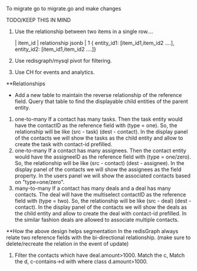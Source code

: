 To migrate go to migrate.go and make changes


TODO/KEEP THIS IN MIND

1) Use the relationship between two items in a single row.... 
    
   | item_id | relationship jsonb |
        1      { entity_id1: [item_id1,item_id2 ....], entity_id2: [item_id1,item_id2 ....]}

2) Use redisgraph/mysql pivot for filtering.

3) Use CH for events and analytics.

**Relationships
- Add a new table to maintain the reverse relationship of the reference field. Query that table to find the displayable child entities of the parent entity.
1. one-to-many 
If a contact has many tasks. Then the task entity would have the contactID as the reference field with (type = one). So, the relationship will be like (src - task) (dest - contact). In the display panel of the contacts we will show the tasks as the child entity and allow to create the task with contact-id prefilled.
2. one-to-many 
If a contact has many assignees. Then the contact entity would have the assigneeID as the reference field with (type = one/zero). So, the relationship will be like (src - contact) (dest - assignee). In the display panel of the contacts we will show the assignees as the field property. In the users panel we will show the associated contacts based on "type=one/zero".
3. many-to-many 
If a contact has many deals and a deal has many contacts. The deal will have the multiselect contactID as the reference field with (type = two). So, the relationship will be like (src - deal) (dest - contact). In the display panel of the contacts we will show the deals as the child entity and allow to create the deal with contact-id prefilled. In the similar fashion deals are allowed to associate multiple contacts.

**How the above design helps segmentation
In the redisGraph always relate two reference fields with the bi-directional relationship. (make sure to delete/recreate the relation in the event of update)
1. Filter the contacts which have deal.amount>1000. Match the c, Match the d, c-contains->d with where class d.amount>1000. 






